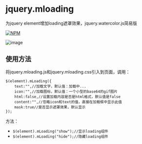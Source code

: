# jquery.mloading
为jquery element增加loading遮罩效果，jquery.watercolor.js简易版

[![NPM](https://nodei.co/npm/jquery.mloading.js.png?downloads=true&downloadRank=true&stars=true)](https://nodei.co/npm/jquery.mloading.js/) 

![image](https://segmentfault.com/img/bVyRN0)

使用方法
------
将jquery.mloading.js和jquery.mloading.css引入到页面，调用：
```
$(element).mLoading({
    text:"",//加载文字，默认值：加载中...
    icon:"",//加载图标，默认值：一个小型的base64的gif图片
    html:false,//设置加载内容是否是html格式，默认值是false
    content:"",//忽略icon和text的值，直接在加载框中显示此值
    mask:true//是否显示遮罩效果，默认显示
});
```

方法：
- ```$(element).mLoading("show");//显示loading组件 ```
- ```$(element).mLoading("hide");//隐藏loading组件 ```
